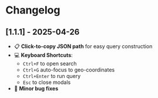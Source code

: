 # Changelog

## [1.1.1] - 2025-04-26

- 📋 **Click-to-copy JSON path** for easy query construction
- 💻 **Keyboard Shortcuts**:
  - `Ctrl+F` to open search
  - `Ctrl+G` auto-focus to geo-coordinates
  - `Ctrl+Enter` to run query
  - `Esc` to close modals
- 🐛 **Minor bug fixes**
